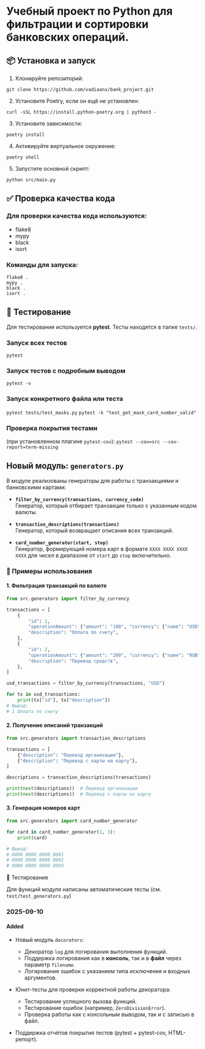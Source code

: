 # Учебный проект по Python для фильтрации и сортировки банковских операций.

## 📦 Установка и запуск

1. Клонируйте репозиторий:
```
git clone https://github.com/vadiaanx/bank_project.git
```
2. Установите Poetry, если он ещё не установлен:
```
curl -sSL https://install.python-poetry.org | python3 -
```

3. Установите зависимости:
```
poetry install
```
4. Активируйте виртуальное окружение:
```
poetry shell
```
5. Запустите основной скрипт:
```
python src/main.py
```

## ✅ Проверка качества кода
### Для проверки качества кода используются:
* flake8
* mypy
* black
* isort

### Команды для запуска:
```
flake8 .
mypy .
black .
isort .
```

## 🧪 Тестирование
Для тестирования используется **pytest**. Тесты находятся в папке `tests/`.

### Запуск всех тестов
`pytest`
### Запуск тестов с подробным выводом
`pytest -v`
### Запуск конкретного файла или теста
`pytest tests/test_masks.py`
`pytest -k "test_get_mask_card_number_valid"`
### Проверка покрытия тестами
(при установленном плагине `pytest-cov`):
`pytest --cov=src --cov-report=term-missing`

## Новый модуль: `generators.py`

В модуле реализованы генераторы для работы с транзакциями и банковскими картами:

- **`filter_by_currency(transactions, currency_code)`**  
  Генератор, который отбирает транзакции только с указанным кодом валюты.

- **`transaction_descriptions(transactions)`**  
  Генератор, который возвращает описания всех транзакций.

- **`card_number_generator(start, stop)`**  
  Генератор, формирующий номера карт в формате `XXXX XXXX XXXX XXXX` для чисел в диапазоне от `start` до `stop` включительно.

### 🔧 Примеры использования

#### 1. Фильтрация транзакций по валюте
```python
from src.generators import filter_by_currency

transactions = [
    {
        "id": 1,
        "operationAmount": {"amount": "100", "currency": {"name": "USD", "code": "USD"}},
        "description": "Оплата по счету",
    },
    {
        "id": 2,
        "operationAmount": {"amount": "200", "currency": {"name": "RUB", "code": "RUB"}},
        "description": "Перевод средств",
    },
]

usd_transactions = filter_by_currency(transactions, "USD")

for tx in usd_transactions:
    print(tx["id"], tx["description"])
# Вывод:
# 1 Оплата по счету
```
#### 2. Получение описаний транзакций
```python
from src.generators import transaction_descriptions

transactions = [
    {"description": "Перевод организации"},
    {"description": "Перевод с карты на карту"},
]

descriptions = transaction_descriptions(transactions)

print(next(descriptions))  # Перевод организации
print(next(descriptions))  # Перевод с карты на карту
```

#### 3. Генерация номеров карт
```python
from src.generators import card_number_generator

for card in card_number_generator(1, 3):
    print(card)

# Вывод:
# 0000 0000 0000 0001
# 0000 0000 0000 0002
# 0000 0000 0000 0003
```

🧪 Тестирование

Для функций модуля написаны автоматические тесты (см. `test/test_generators.py`)

###  2025-09-10
#### Added
- Новый модуль `decorators`:
  - Декоратор `log` для логирования выполнения функций.
  - Поддержка логирования как в **консоль**, так и в **файл** через параметр `filename`.
  - Логирование ошибок с указанием типа исключения и входных аргументов.

- Юнит-тесты для проверки корректной работы декоратора:
  - Тестирование успешного вызова функций.
  - Тестирование ошибок (например, `ZeroDivisionError`).
  - Проверка работы как с консольным выводом, так и с записью в файл.
- Поддержка отчётов покрытия тестов (pytest + pytest-cov, HTML-репорт).
